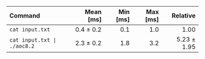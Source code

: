 | Command | Mean [ms] | Min [ms] | Max [ms] | Relative |
|:---|---:|---:|---:|---:|
| `cat input.txt` | 0.4 ± 0.2 | 0.1 | 1.0 | 1.00 |
| `cat input.txt \| ./aoc8.2` | 2.3 ± 0.2 | 1.8 | 3.2 | 5.23 ± 1.95 |
